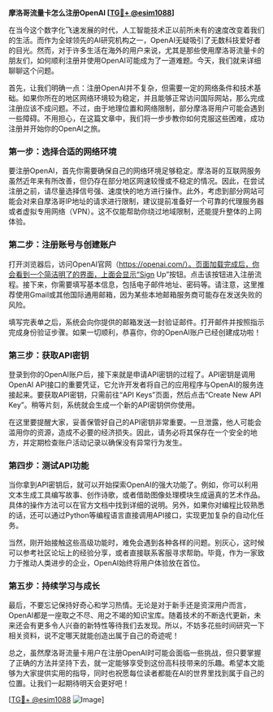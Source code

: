 **摩洛哥流量卡怎么注册OpenAI [[TG💪+ @esim1088](https://t.me/s/esim1088)]**

在当今这个数字化飞速发展的时代，人工智能技术正以前所未有的速度改变着我们的生活。而作为全球领先的AI研究机构之一，OpenAI无疑吸引了无数科技爱好者的目光。然而，对于许多生活在海外的用户来说，尤其是那些使用摩洛哥流量卡的朋友们，如何顺利注册并使用OpenAI可能成为了一道难题。今天，我们就来详细聊聊这个问题。

首先，让我们明确一点：注册OpenAI并不复杂，但需要一定的网络条件和技术基础。如果你所在的地区网络环境较为稳定，并且能够正常访问国际网站，那么完成注册应该不成问题。不过，由于地理位置和网络限制，部分摩洛哥用户可能会遇到一些障碍。不用担心，在这篇文章中，我们将一步步教你如何克服这些困难，成功注册并开始你的OpenAI之旅。

### **第一步：选择合适的网络环境**
要注册OpenAI，首先你需要确保自己的网络环境足够稳定。摩洛哥的互联网服务虽然近年来有所改善，但仍存在部分地区网速较慢或不稳定的情况。因此，在尝试注册之前，请尽量选择信号强、速度快的地方进行操作。此外，考虑到部分网站可能会对来自摩洛哥IP地址的请求进行限制，建议提前准备好一个可靠的代理服务器或者虚拟专用网络（VPN）。这不仅能帮助你绕过地域限制，还能提升整体的上网体验。

### **第二步：注册账号与创建账户**
打开浏览器后，访问OpenAI官网（https://openai.com/）。页面加载完成后，你会看到一个简洁明了的界面，上面会显示“Sign Up”按钮。点击该按钮进入注册流程。接下来，你需要填写基本信息，包括电子邮件地址、密码等。请注意，这里推荐使用Gmail或其他国际通用邮箱，因为某些本地邮箱服务商可能存在发送失败的风险。

填写完表单之后，系统会向你提供的邮箱发送一封验证邮件。打开邮件并按照指示完成身份验证步骤。如果一切顺利，恭喜你，你的OpenAI账户已经创建成功啦！

### **第三步：获取API密钥**
登录到你的OpenAI账户后，接下来就是申请API密钥的过程了。API密钥是调用OpenAI API接口的重要凭证，它允许开发者将自己的应用程序与OpenAI的服务连接起来。要获取API密钥，只需前往“API Keys”页面，然后点击“Create New API Key”。稍等片刻，系统就会生成一个新的API密钥供你使用。

在这里要提醒大家，妥善保管好自己的API密钥非常重要。一旦泄露，他人可能会滥用你的资源，造成不必要的经济损失。因此，请务必将其保存在一个安全的地方，并定期检查账户活动记录以确保没有异常行为发生。

### **第四步：测试API功能**
当你拿到API密钥后，就可以开始探索OpenAI的强大功能了。例如，你可以利用文本生成工具编写故事、创作诗歌，或者借助图像处理模块生成逼真的艺术作品。具体的操作方法可以在官方文档中找到详细的说明。另外，如果你对编程比较熟悉的话，还可以通过Python等编程语言直接调用API接口，实现更加复杂的自动化任务。

当然，刚开始接触这些高级功能时，难免会遇到各种各样的问题。别灰心，这时候可以参考社区论坛上的经验分享，或者直接联系客服寻求帮助。毕竟，作为一家致力于推动人类进步的企业，OpenAI始终将用户体验放在首位。

### **第五步：持续学习与成长**
最后，不要忘记保持好奇心和学习热情。无论是对于新手还是资深用户而言，OpenAI都是一座取之不尽、用之不竭的知识宝库。随着技术的不断迭代更新，未来还会有更多令人兴奋的新特性等待我们去发现。所以，不妨多花些时间研究一下相关资料，说不定哪天就能创造出属于自己的奇迹呢！

总之，虽然摩洛哥流量卡用户在注册OpenAI时可能会面临一些挑战，但只要掌握了正确的方法并坚持下去，就一定能够享受到这份高科技带来的乐趣。希望本文能够为大家提供实用的指导，同时也祝愿每位读者都能在AI的世界里找到属于自己的位置。让我们一起期待明天会更好吧！

[[TG💪+ @esim1088](https://t.me/s/esim1088) ![Image](https://i.postimg.cc/4NQfJmqS/Snipaste-2025-05-13-00-14-12.png)]